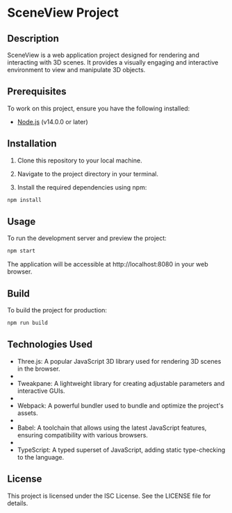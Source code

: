 # SceneView Project

## Description

SceneView is a web application project designed for rendering and interacting with 3D scenes. It provides a visually engaging and interactive environment to view and manipulate 3D objects.

## Prerequisites

To work on this project, ensure you have the following installed:

- [Node.js](https://nodejs.org/) (v14.0.0 or later)

## Installation

1. Clone this repository to your local machine.

2. Navigate to the project directory in your terminal.

3. Install the required dependencies using npm:

```bash
npm install
```

## Usage

To run the development server and preview the project:

```bash
npm start
```

The application will be accessible at http://localhost:8080 in your web browser.

## Build

To build the project for production:

```bash
npm run build
```

## Technologies Used
- Three.js: A popular JavaScript 3D library used for rendering 3D scenes in the browser.
- 
- Tweakpane: A lightweight library for creating adjustable parameters and interactive GUIs.
- 
- Webpack: A powerful bundler used to bundle and optimize the project's assets.
- 
- Babel: A toolchain that allows using the latest JavaScript features, ensuring compatibility with various browsers.
- 
- TypeScript: A typed superset of JavaScript, adding static type-checking to the language.

## License
This project is licensed under the ISC License. See the LICENSE file for details.